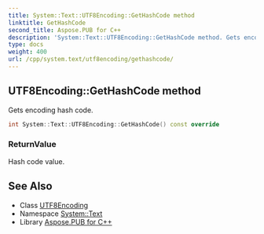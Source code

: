 ```yaml
---
title: System::Text::UTF8Encoding::GetHashCode method
linktitle: GetHashCode
second_title: Aspose.PUB for C++
description: 'System::Text::UTF8Encoding::GetHashCode method. Gets encoding hash code in C++.'
type: docs
weight: 400
url: /cpp/system.text/utf8encoding/gethashcode/
---
```

## UTF8Encoding::GetHashCode method


Gets encoding hash code.

```cpp
int System::Text::UTF8Encoding::GetHashCode() const override
```


### ReturnValue

Hash code value.

## See Also

* Class [UTF8Encoding](../)
* Namespace [System::Text](../../)
* Library [Aspose.PUB for C++](../../../)
